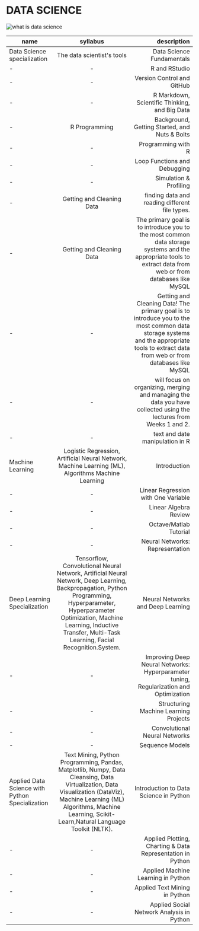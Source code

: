 # DATA SCIENCE
![what is data science](https://intellipaat.com/blog/wp-content/uploads/2016/11/What-is-Data-Science.docx.jpg)







| name       | syllabus        | description  |  
| ------------- |:-------------:| -----:| 
| Data Science specialization    | The data scientist's tools|Data Science Fundamentals|
|  -     |  - | R and RStudio  |  
| - | -  | Version Control and GitHub  | 
| -|  - | R Markdown, Scientific Thinking, and Big Data|
| -|R Programming|Background, Getting Started, and Nuts & Bolts|
|-| -| Programming with R|
|-|-|Loop Functions and Debugging|
|-|-|Simulation & Profiling|
|-|Getting and Cleaning Data|finding data and reading different file types.|
|-|Getting and Cleaning Data |The primary goal is to introduce you to the most common data storage systems and the appropriate tools to extract data from web or from databases like MySQL|
|-|-|Getting and Cleaning Data! The primary goal is to introduce you to the most common data storage systems and the appropriate tools to extract data from web or from databases like MySQL|
|-|-|will focus on organizing, merging and managing the data you have collected using the lectures from Weeks 1 and 2.|
|-|-|text and date manipulation in R|
|Machine Learning|Logistic Regression, Artificial Neural Network, Machine Learning (ML), Algorithms Machine Learning|Introduction|
|-|-|Linear Regression with One Variable|
|-|-|Linear Algebra Review|
|-|-|Octave/Matlab Tutorial|
|-|-|Neural Networks: Representation|
|Deep Learning Specialization|Tensorflow, Convolutional Neural Network, Artificial Neural Network, Deep Learning, Backpropagation, Python Programming, Hyperparameter, Hyperparameter Optimization, Machine Learning, Inductive Transfer, Multi-Task Learning, Facial Recognition.System.|Neural Networks and Deep Learning|
|-|-|Improving Deep Neural Networks: Hyperparameter tuning, Regularization and Optimization|
|-|-|Structuring Machine Learning Projects|
|-|-|Convolutional Neural Networks|
|-|-|Sequence Models|
|Applied Data Science with Python Specialization|Text Mining, Python Programming, Pandas, Matplotlib, Numpy, Data Cleansing, Data Virtualization, Data Visualization (DataViz), Machine Learning (ML) Algorithms, Machine Learning, Scikit-Learn,Natural Language Toolkit (NLTK).|Introduction to Data Science in Python|
|-|-|Applied Plotting, Charting & Data Representation in Python|
|-|-|Applied Machine Learning in Python|
|-|-|Applied Text Mining in Python|
|-|-|Applied Social Network Analysis in Python|





